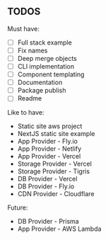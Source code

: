 ## TODOS

Must have:

- [ ] Full stack example
- [ ] Fix names
- [ ] Deep merge objects
- [ ] CLI implementation
- [ ] Component templating
- [ ] Documentation
- [ ] Package publish
- [ ] Readme

Like to have:

- Static site aws project
- NextJS static site example
- App Provider - Fly.io
- App Provider - Netlify
- App Provider - Vercel
- Storage Provider - Vercel
- Storage Provider - Tigris
- DB Provider - Vercel
- DB Provider - Fly.io
- CDN Provider - Cloudflare

Future:

- DB Provider - Prisma
- App Provider - AWS Lambda